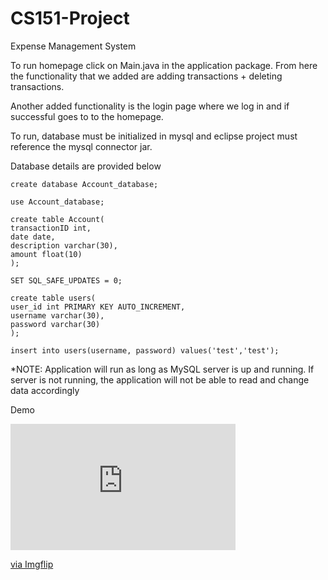 # CS151-Project
Expense Management System

To run homepage click on Main.java in the application package. From here the functionality that we added are adding transactions + deleting transactions.



Another added functionality is the login page where we log in and if successful goes to to the homepage.



To run, database must be initialized in mysql and eclipse project must reference the mysql connector jar.




Database details are provided below






    create database Account_database;

    use Account_database;

    create table Account(
    transactionID int, 
    date date,
    description varchar(30),
    amount float(10)
    );

    SET SQL_SAFE_UPDATES = 0;

    create table users(
    user_id int PRIMARY KEY AUTO_INCREMENT,
    username varchar(30),
    password varchar(30)
    );

    insert into users(username, password) values('test','test');



*NOTE: Application will run as long as MySQL server is up and running. If server is not running, the application will not be able to read and change data accordingly






Demo 
<div style="width:360px;max-width:100%;"><div style="height:0;padding-bottom:56.11%;position:relative;"><iframe width="360" height="202" style="position:absolute;top:0;left:0;width:100%;height:100%;" frameBorder="0" src="https://imgflip.com/embed/4lelnf"></iframe></div><p><a href="https://imgflip.com/gif/4lelnf">via Imgflip</a></p></div>
